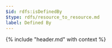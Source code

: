 ```yaml
---
$id: rdfs:isDefinedBy
$type: rdfs/resource_to_resource.md
label: Defined By
---
```


{% include "header.md" with context %}
